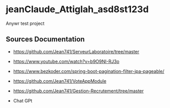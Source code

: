 # jeanClaude_Attiglah_asd8st123d
Anywr test project

## Sources Documentation ##

* https://github.com/Jean741/ServeurLaboratoire/tree/master

* https://www.youtube.com/watch?v=b9O9NI-RJ3o

* https://www.bezkoder.com/spring-boot-pagination-filter-jpa-pageable/

* https://github.com/Jean741/VoteAppModule

* https://github.com/Jean741/Gestion-Recrutement/tree/master

* Chat GPt